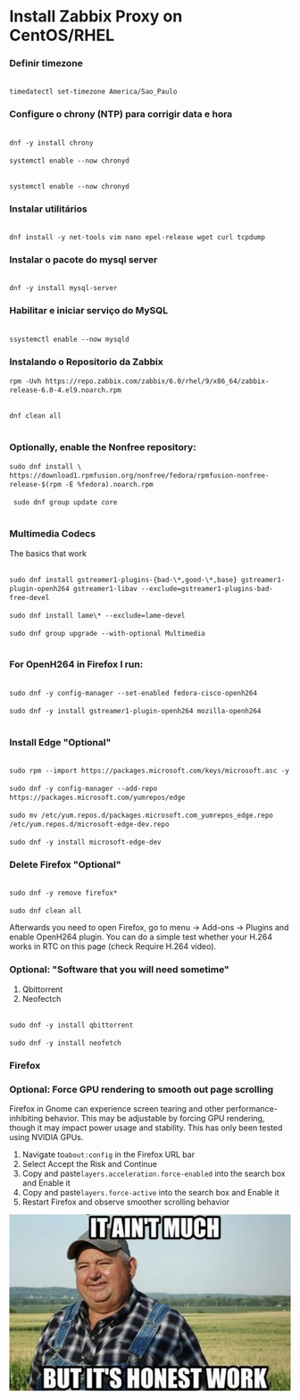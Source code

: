 # Install Zabbix Proxy on CentOS/RHEL


### Definir timezone

```shell

timedatectl set-timezone America/Sao_Paulo

```

### Configure o chrony (NTP) para corrigir data e hora


```shell

dnf -y install chrony

systemctl enable --now chronyd

```
```shell

systemctl enable --now chronyd

```


### Instalar utilitários

```shell

dnf install -y net-tools vim nano epel-release wget curl tcpdump

```

### Instalar o pacote do mysql server

```shell

dnf -y install mysql-server

```

### Habilitar e iniciar serviço do MySQL

```shell

ssystemctl enable --now mysqld

```


### Instalando o Repositorio da Zabbix

```
rpm -Uvh https://repo.zabbix.com/zabbix/6.0/rhel/9/x86_64/zabbix-release-6.0-4.el9.noarch.rpm
  
 ```
 ```
dnf clean all 
  
 ```
 
  ### Optionally, enable the Nonfree repository:
  
  
  ```
  sudo dnf install \
  https://download1.rpmfusion.org/nonfree/fedora/rpmfusion-nonfree-release-$(rpm -E %fedora).noarch.rpm

   sudo dnf group update core
   
```

### Multimedia Codecs

The basics that work

```shell

sudo dnf install gstreamer1-plugins-{bad-\*,good-\*,base} gstreamer1-plugin-openh264 gstreamer1-libav --exclude=gstreamer1-plugins-bad-free-devel

sudo dnf install lame\* --exclude=lame-devel

sudo dnf group upgrade --with-optional Multimedia


```

### For OpenH264 in Firefox I run:


```shell 

sudo dnf -y config-manager --set-enabled fedora-cisco-openh264

sudo dnf -y install gstreamer1-plugin-openh264 mozilla-openh264


```
### Install Edge "Optional"

```shell

sudo rpm --import https://packages.microsoft.com/keys/microsoft.asc -y

sudo dnf -y config-manager --add-repo https://packages.microsoft.com/yumrepos/edge

sudo mv /etc/yum.repos.d/packages.microsoft.com_yumrepos_edge.repo /etc/yum.repos.d/microsoft-edge-dev.repo 

sudo dnf -y install microsoft-edge-dev

```


### Delete Firefox "Optional"

```shell

sudo dnf -y remove firefox*

sudo dnf clean all

```
Afterwards you need to open Firefox, go to menu → Add-ons → Plugins and enable OpenH264 plugin. You can do a simple test whether your H.264 works in RTC on this page (check Require H.264 video).

### Optional: "Software that you will need sometime"

1. Qbittorrent
2. Neofectch

```shell

sudo dnf -y install qbittorrent 

sudo dnf -y install neofetch

```

### Firefox

### Optional: Force GPU rendering to smooth out page scrolling

Firefox in Gnome can experience screen tearing and other performance-inhibiting behavior. This may be adjustable by forcing GPU rendering, though it may impact power usage and stability. This has only been tested using NVIDIA GPUs.


1. Navigate to`about:config` in the Firefox URL bar
2. Select Accept the Risk and Continue
3. Copy and paste`layers.acceleration.force-enabled` into the search box and Enable it
4. Copy and paste`layers.force-active` into the search box and Enable it
5. Restart Firefox and observe smoother scrolling behavior




<p align="center">
<img src="https://github.com/Deyrick/Fedora/blob/main/2021-09-12_16-57.png" >
</p>
